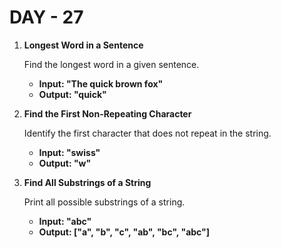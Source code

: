# DAY - 27

1. **Longest Word in a Sentence**

   Find the longest word in a given sentence.

   - **Input: "The quick brown fox"**
   - **Output: "quick"**

2. **Find the First Non-Repeating Character**

   Identify the first character that does not repeat in the string.

   - **Input: "swiss"**
   - **Output: "w"**

3. **Find All Substrings of a String**

   Print all possible substrings of a string.

   - **Input: "abc"**
   - **Output: ["a", "b", "c", "ab", "bc", "abc"]**
